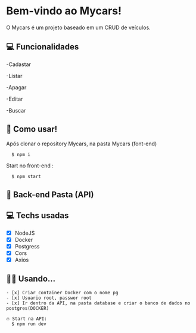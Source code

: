 # Bem-vindo ao Mycars! </hr>
<p>O Mycars é um projeto baseado em um CRUD de veículos.<p>

## 💻 Funcionalidades</hr>
<p>-Cadastar</p>
<p>-Listar</p>
<p>-Apagar</p>
<p>-Editar</p>
<p>-Buscar</p>

## 🚀  Como usar! </hr>
Após clonar o repository Mycars, na pasta Mycars (font-end)
```
  $ npm i
```

Start no front-end :
```
  $ npm start
```
## 🚀  Back-end Pasta (API)

## 💻 Techs usadas</hr>
- [x] NodeJS
- [x] Docker
- [x] Postgress
- [x] Cors
- [x] Axios

## 👨‍💻 Usando...
```
- [x] Criar container Docker com o nome pg
- [x] Usuario root, passwor root
- [x] Ir dentro da API, na pasta database e criar o banco de dados no postgres(DOCKER)
```

```
🔥 Start na API:
  $ npm run dev
```




